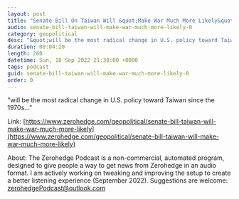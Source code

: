 ```yaml
---
layout: post
title: "Senate Bill On Taiwan Will &quot;Make War Much More Likely&quot;"
audio: senate-bill-taiwan-will-make-war-much-more-likely-0
category: geopolitical
desc: "&quot;will be the most radical change in U.S. policy toward Taiwan since the 1970s...&quot;"
duration: 00:04:20
length: 260
datetime: Sun, 18 Sep 2022 21:30:00 +0000
tags: podcast
guid: senate-bill-taiwan-will-make-war-much-more-likely-0
order: 0
---
```

&quot;will be the most radical change in U.S. policy toward Taiwan since the 1970s...&quot;

Link: [https://www.zerohedge.com/geopolitical/senate-bill-taiwan-will-make-war-much-more-likely](https://www.zerohedge.com/geopolitical/senate-bill-taiwan-will-make-war-much-more-likely)

About: The Zerohedge Podcast is a non-commercial, automated program, designed to give people a way to get news from Zerohedge in an audio format.  I am actively working on tweaking and improving the setup to create a better listening experience (September 2022).  Suggestions are welcome: [zerohedgePodcast@outlook.com](mailto:zerohedgePodcast@outlook.com)
